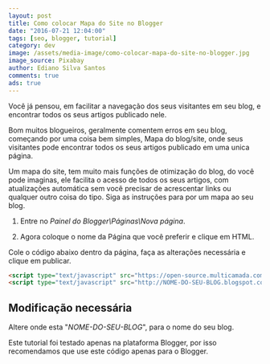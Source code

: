 ```yaml
---
layout: post
title: Como colocar Mapa do Site no Blogger
date: "2016-07-21 12:04:00"
tags: [seo, blogger, tutorial]
category: dev
image: /assets/media-image/como-colocar-mapa-do-site-no-blogger.jpg
image_source: Pixabay
author: Ediano Silva Santos
comments: true
ads: true
---
```


Você já pensou, em facilitar a navegação dos seus visitantes em seu blog, e encontrar todos os seus artigos publicado nele.

Bom muitos blogueiros, geralmente comentem erros em seu blog, começando por uma coisa bem simples, Mapa do blog/site, onde seus visitantes pode encontrar todos os seus artigos publicado em uma unica página.

Um mapa do site, tem muito mais funções de otimização do blog, do você pode imaginas, ele facilita o acesso de todos os seus artigos, com atualizações automática sem você precisar de acrescentar links ou qualquer outro coisa do tipo. Siga as instruções para por um mapa ao seu blog.

1. Entre no *Painel do Blogger\Páginas\Nova página*.

2. Agora coloque o nome da Página que você preferir e clique em HTML.

Cole o código abaixo dentro da página, faça as alterações necessária e clique em publicar.

```html
<script type="text/javascript" src="https://open-source.multicamada.com/JavaScript/SitemapForBlogger.js"></script>
<script type="text/javascript" src="http://NOME-DO-SEU-BLOG.blogspot.com/feeds/posts/default?max-results=9999&amp;alt=json-in-script&ampcallback=loadtoc"></script>
```

## Modificação necessária
Altere onde esta "*NOME-DO-SEU-BLOG*", para o nome do seu blog.

Este tutorial foi testado apenas na plataforma Blogger, por isso recomendamos que use este código apenas para o Blogger.